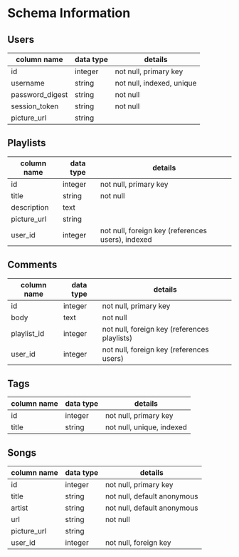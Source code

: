 # Schema Information

## Users

column name     | data type | details
--------------- | --------- | -------------------------
id              | integer   | not null, primary key
username        | string    | not null, indexed, unique
password_digest | string    | not null
session_token   | string    | not null
picture_url     | string    |

## Playlists

column name | data type | details
----------- | --------- | -------------------------------------------------
id          | integer   | not null, primary key
title       | string    | not null
description | text      |
picture_url | string    |
user_id     | integer   | not null, foreign key (references users), indexed

## Comments

column name | data type | details
----------- | --------- | --------------------------------------------
id          | integer   | not null, primary key
body        | text      | not null
playlist_id | integer   | not null, foreign key (references playlists)
user_id     | integer   | not null, foreign key (references users)

## Tags

column name | data type | details
----------- | --------- | -------------------------
id          | integer   | not null, primary key
title       | string    | not null, unique, indexed

## Songs

column name | data type | details
----------- | --------- | ---------------------------
id          | integer   | not null, primary key
title       | string    | not null, default anonymous
artist      | string    | not null, default anonymous
url         | string    | not null
picture_url | string    |
user_id     | integer   | not null, foreign key

